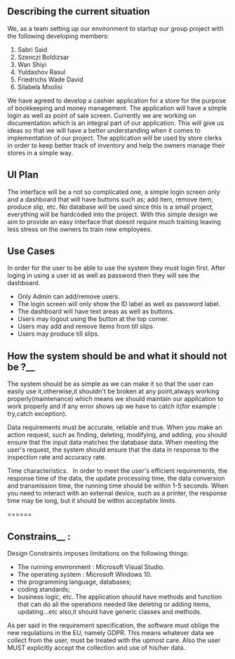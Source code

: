 ## Describing the current situation
We, as a team setting up our environment to startup our group project with the following developing members:
1. Sabri Said
2. Szenczi Boldizsar
3. Wan Shiyi
4. Yuldashov Rasul
5. Friedrichs Wade David
6. Silabela Mxolisi

We have agreed to develop a cashier application for a store for the purpose of bookkeeping and money management. The application will have a simple login as well as point of sale screen. Currently we are working on documentation which is an integral part of our application. This will give us ideas so that we will have a better understanding when it comes to implementation of our project. The application will be used by store clerks in order to keep better track of inventory and help the owners manage their stores in a simple way. 

## UI Plan

The interface will be a not so complicated one, a simple login screen only and a dashboard that will have buttons such as; add item, remove item, produce slip, etc. No database will be used since this is a small project, everything will be hardcoded into the project. With this simple design we aim to provide an easy interface that doesnt require much training leaving less stress on the owners to train new employees. 

## Use Cases

In order for the user to be able to use the system they must login first. After loging in using a user id as well as password then they will see the dashboard.

* Only Admin can add/remove users.
* The login screen will only show the ID label as well as password label.
* The dashboard will have text areas as well as buttons.
* Users may logout using the button at the top corner.
* Users may add and remove items from till slips
* Users may produce till slips.


## How the system should be and what it should not be  ?__

The system should be as simple as we can make it so that the user can easily use it,otherwise,it shouldn't be broken at any point,always working properly(maintenance) which means we should maintain our application to work properly and if any error shows up we have to catch it(for example : try,catch exception).

Data requirements must be accurate, reliable and true. When you make an action request, such as finding, deleting, modifying, and adding, you should ensure that the input data matches the database data. When meeting the user's request, the system should ensure that the data in response to the inspection rate and accuracy rate.

Time characteristics. 
In order to meet the user's efficient requirements, the response time of the data, the update processing time, the data conversion and transmission time, the running time should be within 1-5 seconds. When you need to interact with an external device, such as a printer, the response time may be long, but it should be within acceptable limits.

======

## Constrains__ :
Design Constraints imposes limitations on the following things:
* The running environment : Microsoft Visual Studio.
* The operating system : Microsoft Windows 10.
* the programming language, databases;
* coding standards;
* business logic, etc.
The application should have methods and function that can do all the operations needed like deleting or adding items, updating...etc also,it should have generic classes and methods.

As per said in the requirement specification, the software must oblige the new requlations in the EU, namely GDPR. This means whatever data we collect from the user, must be treated with the upmost care. Also the user MUST explicitly accept the collection and use of his/her data.

